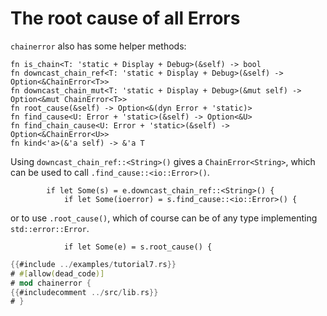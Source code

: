 # The root cause of all Errors

`chainerror` also has some helper methods:

~~~rust,ignore
fn is_chain<T: 'static + Display + Debug>(&self) -> bool
fn downcast_chain_ref<T: 'static + Display + Debug>(&self) -> Option<&ChainError<T>>
fn downcast_chain_mut<T: 'static + Display + Debug>(&mut self) -> Option<&mut ChainError<T>>
fn root_cause(&self) -> Option<&(dyn Error + 'static)>
fn find_cause<U: Error + 'static>(&self) -> Option<&U>
fn find_chain_cause<U: Error + 'static>(&self) -> Option<&ChainError<U>>
fn kind<'a>(&'a self) -> &'a T
~~~

Using `downcast_chain_ref::<String>()` gives a `ChainError<String>`, which can be used
to call `.find_cause::<io::Error>()`. 

~~~rust,ignore
        if let Some(s) = e.downcast_chain_ref::<String>() {
            if let Some(ioerror) = s.find_cause::<io::Error>() {
~~~

or to use `.root_cause()`, which of course can be of any type implementing `std::error::Error`.

~~~rust,ignore
            if let Some(e) = s.root_cause() {
~~~

~~~rust
{{#include ../examples/tutorial7.rs}}
# #[allow(dead_code)]
# mod chainerror {
{{#includecomment ../src/lib.rs}}
# }
~~~
